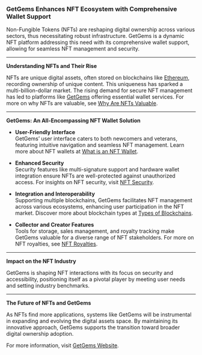 ### GetGems Enhances NFT Ecosystem with Comprehensive Wallet Support

Non-Fungible Tokens (NFTs) are reshaping digital ownership across various sectors, thus necessitating robust infrastructure. GetGems is a dynamic NFT platform addressing this need with its comprehensive wallet support, allowing for seamless NFT management and security.

---

**Understanding NFTs and Their Rise**

NFTs are unique digital assets, often stored on blockchains like [Ethereum](https://www.license-token.com/wiki/what-is-blockchain), recording ownership of unique content. This uniqueness has sparked a multi-billion-dollar market. The rising demand for secure NFT management has led to platforms like [GetGems](https://getgems.io) offering essential wallet services. For more on why NFTs are valuable, see [Why Are NFTs Valuable](https://www.license-token.com/wiki/why-are-nf-ts-valuable).

---

**GetGems: An All-Encompassing NFT Wallet Solution**

- **User-Friendly Interface**  
GetGems’ user interface caters to both newcomers and veterans, featuring intuitive navigation and seamless NFT management. Learn more about NFT wallets at [What is an NFT Wallet](https://www.license-token.com/wiki/what-is-an-nft-wallet).

- **Enhanced Security**  
Security features like multi-signature support and hardware wallet integration ensure NFTs are well-protected against unauthorized access. For insights on NFT security, visit [NFT Security](https://www.license-token.com/wiki/nft-security).

- **Integration and Interoperability**  
Supporting multiple blockchains, GetGems facilitates NFT management across various ecosystems, enhancing user participation in the NFT market. Discover more about blockchain types at [Types of Blockchains](https://www.license-token.com/wiki/types-of-blockchains).

- **Collector and Creator Features**  
Tools for storage, sales management, and royalty tracking make GetGems valuable for a diverse range of NFT stakeholders. For more on NFT royalties, see [NFT Royalties](https://www.license-token.com/wiki/nft-royalties).

---

**Impact on the NFT Industry**

GetGems is shaping NFT interactions with its focus on security and accessibility, positioning itself as a pivotal player by meeting user needs and setting industry benchmarks.

---

**The Future of NFTs and GetGems**

As NFTs find more applications, systems like GetGems will be instrumental in expanding and evolving the digital assets space. By maintaining its innovative approach, GetGems supports the transition toward broader digital ownership adoption.

For more information, visit [GetGems Website](https://getgems.io).